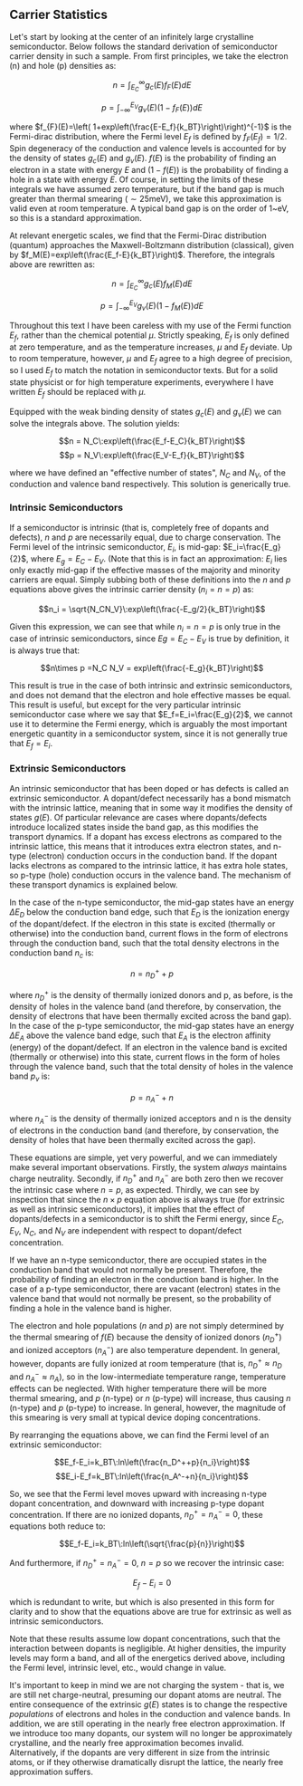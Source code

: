## Carrier Statistics

Let's start by looking at the center of an infinitely large crystalline semiconductor. Below follows the standard derivation of semiconductor carrier density in such a sample. From first principles, we take the electron (n) and hole (p) densities as:

$$n = \int_{E_C}^{\infty} g_c(E) f_F(E) dE$$

$$p = \int_{-\infty}^{E_V} g_v(E) \left(1-f_F(E)\right) dE$$

where $f_{F}(E)=\left( 1+exp\left(\frac{E-E_f}{k_BT}\right)\right)^{-1}$ is the Fermi-dirac distribution, where the Fermi level $E_f$ is defined by $f_F(E_f)=1/2$. Spin degeneracy of the conduction and valence levels is accounted for by the density of states $g_c(E)$ and $g_v(E)$. $f(E)$ is the probability of finding an electron in a state with energy $E$ and $(1-f(E))$ is the probability of finding a hole in a state with energy $E$. Of course, in setting the limits of these integrals we have assumed zero temperature, but if the band gap is much greater than thermal smearing ($\sim25$meV), we take this approximation is valid even at room temperature. A typical band gap is on the order of 1~eV, so this is a standard approximation.

At relevant energetic scales, we find that the Fermi-Dirac distribution (quantum) approaches the Maxwell-Boltzmann distribution (classical), given by $f_M(E)=exp\left(\frac{E_f-E}{k_BT}\right)$. Therefore, the integrals above are rewritten as:

$$n = \int_{E_C}^{\infty} g_c(E) f_M(E) dE$$

$$p = \int_{-\infty}^{E_V} g_v(E) \left(1-f_M(E)\right) dE$$

Throughout this text I have been careless with my use of the Fermi function $E_f$, rather than the chemical potential $\mu$. Strictly speaking, $E_f$ is only defined at zero temperature, and as the temperature increases, $\mu$ and $E_f$ deviate. Up to room temperature, however, $\mu$ and $E_f$ agree to a high degree of precision, so I used $E_f$ to match the notation in semiconductor texts. But for a solid state physicist or for high temperature experiments, everywhere I have written $E_f$ should be replaced with $\mu$.

Equipped with the weak binding density of states $g_c(E)$ and $g_v(E)$ we can solve the integrals above. The solution yields:

$$n = N_C\:exp\left(\frac{E_f-E_C}{k_BT}\right)$$
$$p = N_V\:exp\left(\frac{E_V-E_f}{k_BT}\right)$$

where we have defined an "effective number of states", $N_C$ and $N_V$, of the conduction and valence band respectively. This solution is generically true.


### Intrinsic Semiconductors

If a semiconductor is intrinsic (that is, completely free of dopants and defects), $n$ and $p$ are necessarily equal, due to charge conservation. The Fermi level of the intrinsic semiconductor, $E_i$, is mid-gap: $E_i=\frac{E_g}{2}$, where $E_g=E_C-E_V$. (Note that this is in fact an approximation: $E_i$ lies only exactly mid-gap if the effective masses of the majority and minority carriers are equal. Simply subbing both of these definitions into the $n$ and $p$ equations above gives the intrinsic carrier density ($n_i=n=p$) as:

$$n_i = \sqrt{N_CN_V}\:exp\left(\frac{-E_g/2}{k_BT}\right)$$

Given this expression, we can see that while $n_i=n=p$ is only true in the case of intrinsic semiconductors, since $Eg=E_C-E_V$ is true by definition, it is always true that:

$$n\times p =N_C N_V = exp\left(\frac{-E_g}{k_BT}\right)$$


This result is true in the case of both intrinsic and extrinsic semiconductors, and does not demand that the electron and hole effective masses be equal. This result is useful, but except for the very particular intrinsic semiconductor case where we say that $E_f=E_i=\frac{E_g}{2}$,  we cannot use it to determine the Fermi energy, which is arguably the most important energetic quantity in a semiconductor system, since it is not generally true that $E_f = E_i$.


### Extrinsic Semiconductors

An intrinsic semiconductor that has been doped or has defects is called an extrinsic semiconductor. A dopant/defect necessarily has a bond mismatch with the intrinsic lattice, meaning that in some way it modifies the density of states $g(E)$. Of particular relevance are cases where dopants/defects introduce localized states inside the band gap, as this modifies the transport dynamics. If a dopant has excess electrons as compared to the intrinsic lattice, this means that it introduces extra electron states, and n-type (electron) conduction occurs in the conduction band. If the dopant lacks electrons as compared to the intrinsic lattice, it has extra hole states, so p-type (hole) conduction occurs in the valence band. The mechanism of these transport dynamics is explained below.

In the case of the n-type semiconductor, the mid-gap states have an energy $\Delta E_D$ below the conduction band edge, such that $E_D$ is the ionization energy of the dopant/defect. If the electron in this state is excited (thermally or otherwise) into the conduction band, current flows in the form of electrons through the conduction band, such that the total density electrons in the conduction band $n_c$ is:

$$n=n_D^++p$$

where $n_D^+$ is the density of thermally ionized donors and p, as before, is the density of holes in the valence band (and therefore, by conservation, the density of electrons that have been thermally excited across the band gap). In the case of the p-type semiconductor, the mid-gap states have an energy $\Delta E_A$ above the valence band edge, such that $E_A$ is the electron affinity (energy) of the dopant/defect. If an electron in the valence band is excited (thermally or otherwise) into this state, current flows in the form of holes through the valence band, such that the total density of holes in the valence band $p_v$ is:

$$p=n_A^-+n$$

where $n_A^-$ is the density of thermally ionized acceptors and n is the density of electrons in the conduction band (and therefore, by conservation, the density of holes that have been thermally excited across the gap).

These equations are simple, yet very powerful, and we can immediately make several important observations. Firstly, the system *always* maintains charge neutrality. Secondly, if $n_D^+$ and $n_A^-$ are both zero then we recover the intrinsic case where $n=p$, as expected. Thirdly, we can see by inspection that since the $n\times p$ equation above is always true (for extrinsic as well as intrinsic semiconductors), it implies that the effect of dopants/defects in a semiconductor is to shift the Fermi energy, since $E_C$, $E_V$, $N_C$, and $N_V$ are independent with respect to dopant/defect concentration.

If we have an n-type semiconductor, there are occupied states in the conduction band that would not normally be present. Therefore, the probability of finding an electron in the conduction band is higher. In the case of a p-type semiconductor, there are vacant (electron) states in the valence band that would not normally be present, so the probability of finding a hole in the valence band is higher.

The electron and hole populations ($n$ and $p$) are not simply determined by the thermal smearing of $f(E)$ because the density of ionized donors ($n_D^+$) and ionized acceptors ($n_A^-$) are also temperature dependent. In general, however, dopants are fully ionized at room temperature (that is, $n_D^+\approx n_D$ and $n_A^-\approx n_A$), so in the low-intermediate temperature range, temperature effects can be neglected. With higher temperature there will be more thermal smearing, and $p$ (n-type) or $n$ (p-type) will increase, thus causing $n$ (n-type) and $p$ (p-type) to increase. In general, however, the magnitude of this smearing is very small at typical device doping concentrations.

By rearranging the equations above, we can find the Fermi level of an extrinsic semiconductor:

$$E_f-E_i=k_BT\:ln\left(\frac{n_D^++p}{n_i}\right)$$
$$E_i-E_f=k_BT\:ln\left(\frac{n_A^-+n}{n_i}\right)$$

So, we see that the Fermi level moves upward with increasing n-type dopant concentration, and downward with increasing p-type dopant concentration. If there are no ionized dopants, $n_D^+=n_A^-=0$, these equations both reduce to:

$$E_f-E_i=k_BT\:ln\left(\sqrt{\frac{p}{n}}\right)$$

And furthermore, if $n_D^+=n_A^-=0$, $n=p$ so we recover the intrinsic case:

$$E_f-E_i=0$$

which is redundant to write, but which is also presented in this form for clarity and to show that the equations above are true for extrinsic as well as intrinsic semiconductors.

Note that these results assume low dopant concentrations, such that the interaction between dopants is negligible. At higher densities, the impurity levels may form a band, and all of the energetics derived above, including the Fermi level, intrinsic level, etc., would change in value.

It's important to keep in mind we are not charging the system - that is, we are still net charge-neutral, presuming our dopant atoms are neutral. The entire consequence of the extrinsic $g(E)$ states is to change the respective *populations* of electrons and holes in the conduction and valence bands. In addition, we are still operating in the nearly free electron approximation. If we introduce too many dopants, our system will no longer be approximately crystalline, and the nearly free approximation becomes invalid. Alternatively, if the dopants are very different in size from the intrinsic atoms, or if they otherwise dramatically disrupt the lattice, the nearly free approximation suffers.
